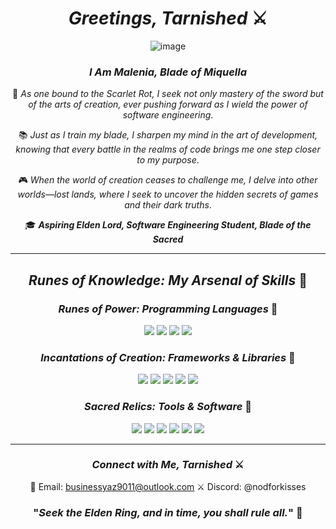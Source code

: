 <div align="center">

# *Greetings, Tarnished* ⚔️

![image](https://github.com/user-attachments/assets/5a731e53-722f-4076-91d9-3d539a796cb7)

### *I Am Malenia, Blade of Miquella*

🌱 *As one bound to the Scarlet Rot, I seek not only mastery of the sword but of the arts of creation, ever pushing forward as I wield the power of software engineering*.

📚 *Just as I train my blade, I sharpen my mind in the art of development, knowing that every battle in the realms of code brings me one step closer to my purpose*.

🎮 *When the world of creation ceases to challenge me, I delve into other worlds—lost lands, where I seek to uncover the hidden secrets of games and their dark truths*.

🎓 ***Aspiring Elden Lord, Software Engineering Student, Blade of the Sacred***

---

## *Runes of Knowledge: My Arsenal of Skills* 🏹

### *Runes of Power: Programming Languages* 🏰
<p align="center">
  <img src="https://img.shields.io/badge/Python-3776AB?style=for-the-badge&logo=python&logoColor=white">
  <img src="https://img.shields.io/badge/C++-00599C?style=for-the-badge&logo=cplusplus&logoColor=white">
  <img src="https://img.shields.io/badge/JavaScript-F7DF1E?style=for-the-badge&logo=javascript&logoColor=black">
  <img src="https://img.shields.io/badge/TypeScript-007ACC?style=for-the-badge&logo=typescript&logoColor=white">
</p>

### *Incantations of Creation: Frameworks & Libraries* 📜
<p align="center">
  <img src="https://img.shields.io/badge/React-20232A?style=for-the-badge&logo=react&logoColor=61DAFB">
  <img src="https://img.shields.io/badge/Node.js-339933?style=for-the-badge&logo=nodedotjs&logoColor=white">
  <img src="https://img.shields.io/badge/Angular-DD0031?style=for-the-badge&logo=angular&logoColor=white">
  <img src="https://img.shields.io/badge/Flutter-02569B?style=for-the-badge&logo=flutter&logoColor=white">
  <img src="https://img.shields.io/badge/Bootstrap-7952B3?style=for-the-badge&logo=bootstrap&logoColor=white">
</p>

### *Sacred Relics: Tools & Software* 🔮
<p align="center">
  <img src="https://img.shields.io/badge/Visual_Studio_Code-0078D4?style=for-the-badge&logo=visual-studio-code&logoColor=white">
  <img src="https://img.shields.io/badge/Figma-F24E1E?style=for-the-badge&logo=figma&logoColor=white">
  <img src="https://img.shields.io/badge/Adobe_After_Effects-9999FF?style=for-the-badge&logo=adobe-after-effects&logoColor=white">
  <img src="https://img.shields.io/badge/Postman-FF6C37?style=for-the-badge&logo=postman&logoColor=white">
  <img src="https://img.shields.io/badge/Android_Studio-3DDC84?style=for-the-badge&logo=android-studio&logoColor=white">
  <img src="https://img.shields.io/badge/Git-F05032?style=for-the-badge&logo=git&logoColor=white">
</p>

---

### *Connect with Me, Tarnished* ⚔️

  📧 Email: [businessyaz9011@outlook.com](mailto:businessyaz9011@outlook.com)
  ⚔️ Discord: @nodforkisses

### "*Seek the Elden Ring, and in time, you shall rule all.*" 🌟

</div>
